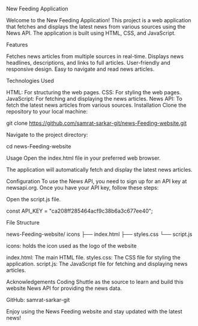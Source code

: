 New Feeding Application

Welcome to the New Feeding Application! This project is a web application that fetches and displays the latest news from various sources using the News API. The application is built using HTML, CSS, and JavaScript.

Features

Fetches news articles from multiple sources in real-time.
Displays news headlines, descriptions, and links to full articles.
User-friendly and responsive design.
Easy to navigate and read news articles.

Technologies Used

HTML: For structuring the web pages.
CSS: For styling the web pages.
JavaScript: For fetching and displaying the news articles.
News API: To fetch the latest news articles from various sources.
Installation
Clone the repository to your local machine:

git clone https://github.com/samrat-sarkar-git/news-Feeding-website.git

Navigate to the project directory:

cd news-Feeding-website

Usage
Open the index.html file in your preferred web browser.

The application will automatically fetch and display the latest news articles.

Configuration
To use the News API, you need to sign up for an API key at newsapi.org. Once you have your API key, follow these steps:

Open the script.js file.

const API_KEY = "ca208ff285464acf9c38b6a3c677ee40";

File Structure

news-Feeding-website/
icons
├── index.html
├── styles.css
└── script.js

icons: holds the icon used as the logo of the website

index.html: The main HTML file.
styles.css: The CSS file for styling the application.
script.js: The JavaScript file for fetching and displaying news articles.

Acknowledgements
Coding Shuttle as the source to learn and build this website
News API for providing the news data.



GitHub: samrat-sarkar-git

Enjoy using the News Feeding website and stay updated with the latest news!
